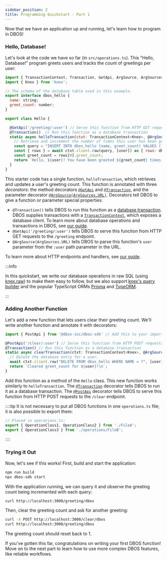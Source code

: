 ```yaml
---
sidebar_position: 2
title: Programming Quickstart - Part 1
---
```


Now that we have an application up and running, let's learn how to program in DBOS!

### Hello, Database!

Let's look at the code we have so far (in `src/operations.ts`).
This "Hello, Database!" program greets users and tracks the count of greetings per user:

```javascript
import { TransactionContext, Transaction, GetApi, ArgSource, ArgSources } from '@dbos-inc/dbos-sdk'
import { Knex } from 'knex';

// The schema of the database table used in this example.
export interface dbos_hello {
  name: string;
  greet_count: number;
}

export class Hello {

  @GetApi('/greeting/:user') // Serve this function from HTTP GET requests to the /greeting endpoint with 'user' as a path parameter
  @Transaction()  // Run this function as a database transaction
  static async helloTransaction(ctxt: TransactionContext<Knex>, @ArgSource(ArgSources.URL) user: string) {
    // Retrieve and increment the number of times this user has been greeted.
    const query = "INSERT INTO dbos_hello (name, greet_count) VALUES (?, 1) ON CONFLICT (name) DO UPDATE SET greet_count = dbos_hello.greet_count + 1 RETURNING greet_count;"
    const { rows } = await ctxt.client.raw(query, [user]) as { rows: dbos_hello[] };
    const greet_count = rows[0].greet_count;
    return `Hello, ${user}! You have been greeted ${greet_count} times.\n`;
  }
}
```

This starter code has a single function, `helloTransaction`, which retrieves and updates a user's greeting count.
This function is annotated with three _decorators_: the method decorators [`@GetApi`](../api-reference/decorators#getapi) and  [`@Transaction`](../api-reference/decorators#transaction), and the parameter decorator [`@ArgSource(ArgSources.URL)`](../api-reference/decorators#argsource).
Decorators tell DBOS to give a function or parameter special properties:

- `@Transaction()` tells DBOS to run this function as a [database transaction](https://en.wikipedia.org/wiki/Database_transaction).
DBOS supplies transactions with a [`TransactionContext`](../api-reference/contexts#transactioncontextt), which exposes a database client.
To learn more about database operations and transactions in DBOS, see [our guide](../tutorials/transaction-tutorial).
- `@GetApi('/greeting/:user')` tells DBOS to serve this function from HTTP GET requests to the `/greeting` endpoint.
- `@ArgSource(ArgSources.URL)` tells DBOS to parse this function's `user` parameter from the `:user` path parameter in the URL.

To learn more about HTTP endpoints and handlers, see [our guide](../tutorials/http-serving-tutorial).

:::info

In this quickstart, we write our database operations in raw SQL (using [knex.raw](https://knexjs.org/guide/raw.html)) to make them easy to follow, but we also support [knex's query builder](https://knexjs.org/guide/query-builder.html) and the popular TypeScript ORMs [Prisma](https://www.prisma.io/) and [TypeORM](https://typeorm.io/).

:::

### Adding Another Function

Let's add a new function that lets users clear their greeting count.
We'll write another function and annotate it with decorators:

```javascript
import { PostApi } from '@dbos-inc/dbos-sdk' // Add this to your imports.

@PostApi('/clear/:user') // Serve this function from HTTP POST requests to the /clear endpoint with 'user' as a path parameter
@Transaction() // Run this function as a database transaction
static async clearTransaction(ctxt: TransactionContext<Knex>, @ArgSource(ArgSources.URL) user: string) {
  // Delete the database entry for a user.
  await ctxt.client.raw("DELETE FROM dbos_hello WHERE NAME = ?", [user]);
  return `Cleared greet_count for ${user}!\n`;
}
```

Add this function as a method of the `Hello` class.
This new function works similarly to `helloTransaction`.
The  [`@Transaction`](../api-reference/decorators#transaction) decorator tells DBOS to run it as a database transaction.
The [`@PostApi`](../api-reference/decorators#postapi) decorator tells DBOS to serve this function from HTTP POST requests to the `/clear` endpoint.

::::tip
It is not necessary to put all DBOS functions in one `operations.ts` file; it is also possible to export them:
```typescript
// Placed in operations.ts:
export { OperationClass1, OperationClass2 } from './FileA';
export { OperationClass3 } from './operations/FileB';
```
::::


### Trying it Out

Now, let's see if this works!
First, build and start the application:

```bash
npm run build
npx dbos-sdk start
```

With the application running, we can query it and observe the greeting count being incremented with each query:

```bash
curl http://localhost:3000/greeting/dbos
```

Then, clear the greeting count and ask for another greeting:

```bash
curl -X POST http://localhost:3000/clear/dbos
curl http://localhost:3000/greeting/dbos
```

The greeting count should reset back to 1.

If you've gotten this far, congratulations on writing your first DBOS function!
Move on to the next part to learn how to use more complex DBOS features, like reliable workflows.
